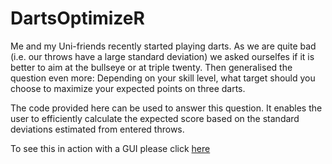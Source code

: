 # DartsOptimizeR

Me and my Uni-friends recently started playing darts. As we are quite bad (i.e. our throws have a large standard deviation) we asked ourselfes if it is better to aim at the bullseye or at triple twenty. Then generalised the question even more: Depending on your skill level, what target should you choose to maximize your expected points on three darts.

The code provided here can be used to answer this question. It enables the user to efficiently calculate the expected score based on the standard deviations estimated from entered throws.

To see this in action with a GUI please click [here](https://janoleko.shinyapps.io/DartsSimulator/)
